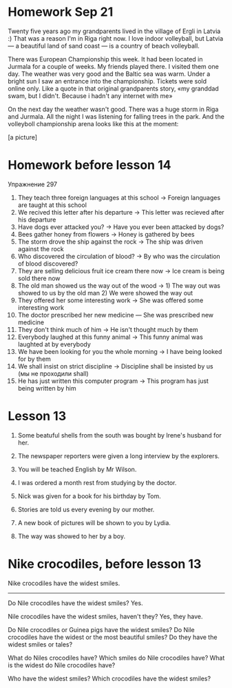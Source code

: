 # Homework Sep 21

Twenty five years ago my grandparents lived in the village of Ergli in Latvia :) That was a reason I'm in Riga right now. I love indoor volleyball, but Latvia — a beautiful land of sand coast — is a country of beach volleyball.

There was European Championship this week. It had been located in Jurmala for a couple of weeks. My friends played there. I visited them one day. The weather was very good and the Baltic sea was warm. Under a bright sun I saw an entrance into the championship. Tickets were sold online only. Like a quote in that original grandparents story, «my granddad swam, but I didn't. Because i hadn't any internet with me»

On the next day the weather wasn't good. There was a huge storm in Riga and Jurmala. All the night I was listening for falling trees in the park. And the volleyboll championship arena looks like this at the moment:

[a picture]

# Homework before lesson 14

Упражнение 297

1. They teach three foreign languages at this school → Foreign languages are taught at this school
2. We recived this letter after his departure → This letter was recieved after his departure
3. Have dogs ever attacked you? → Have you ever been attacked by dogs?
4. Bees gather honey from flowers → Honey is gathered by bees
5. The storm drove the ship against the rock → The ship was driven against the rock
6. Who discovered the circulation of blood? → By who was the circulation of blood discovered?
7. They are selling delicious fruit ice cream there now → Ice cream is being sold there now
8. The old man showed us the way out of the wood → 1) The way out was showed to us by the old man 2) We were showed the way out
9. They offered her some interesting work → She was offered some interesting work
10. The doctor prescribed her new medicine — She was prescribed new medicine
11. They don't think much of him → He isn't thought much by them
12. Everybody laughed at this funny animal → This funny animal was laughted at by everybody
13. We have been looking for you the whole morning → I have being looked for by them
14. We shall insist on strict discipline → Discipline shall be insisted by us (мы не проходили shall)
15. He has just written this computer program → This program has just being written by him

# Lesson 13

1. Some beatuful shells from the south was bought by Irene's husband for her.
2. The newspaper reporters were given a long interview by the explorers.
3. You will be teached English by Mr Wilson.
4. I was ordered a month rest from studying by the doctor.

5. Nick was given for a book for his birthday by Tom.
6. Stories are told us every evening by our mother.
7. A new book of pictures will be shown to you by Lydia.
8. The way was showed to her by a boy.

# Nike crocodiles, before lesson 13

Nike crocodiles have the widest smiles.

* * *

Do Nile crocodiles have the widest smiles? Yes.

Nile crocodiles have the widest smiles, haven't they?
Yes, they have.

Do Nile crocodiles or Guinea pigs have the widest smiles?
Do Nile crocodiles have the widest or the most beautiful smiles?
Do they have the widest smiles or tales?

What do Niles crocodiles have?
Which smiles do Nile crocodiles have?
What is the widest do Nile crocodiles have?

Who have the widest smiles?
Which crocodiles have the widest smiles?
